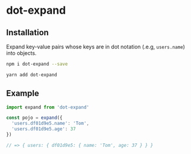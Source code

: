 # dot-expand

## Installation

Expand key-value pairs whose keys are in dot notation (.e.g, `users.name`) into objects.

```bash
npm i dot-expand --save

yarn add dot-expand
```

## Example

```js
import expand from 'dot-expand'

const pojo = expand({
  'users.df01d9e5.name': 'Tom',
  'users.df01d9e5.age': 37
})

// => { users: { df01d9e5: { name: 'Tom', age: 37 } } }
```
